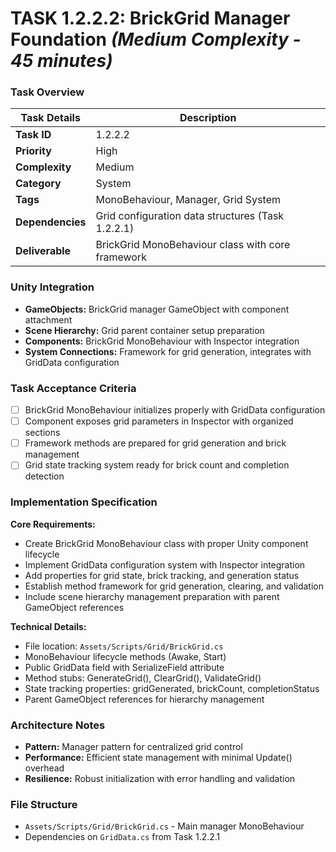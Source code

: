 # **TASK 1.2.2.2: BrickGrid Manager Foundation** *(Medium Complexity - 45 minutes)*

### **Task Overview**

| Task Details | Description |
| --- | --- |
| **Task ID** | 1.2.2.2 |
| **Priority** | High |
| **Complexity** | Medium |
| **Category** | System |
| **Tags** | MonoBehaviour, Manager, Grid System |
| **Dependencies** | Grid configuration data structures (Task 1.2.2.1) |
| **Deliverable** | BrickGrid MonoBehaviour class with core framework |

### **Unity Integration**

- **GameObjects:** BrickGrid manager GameObject with component attachment
- **Scene Hierarchy:** Grid parent container setup preparation
- **Components:** BrickGrid MonoBehaviour with Inspector integration
- **System Connections:** Framework for grid generation, integrates with GridData configuration

### **Task Acceptance Criteria**

- [ ] BrickGrid MonoBehaviour initializes properly with GridData configuration
- [ ] Component exposes grid parameters in Inspector with organized sections
- [ ] Framework methods are prepared for grid generation and brick management
- [ ] Grid state tracking system ready for brick count and completion detection

### **Implementation Specification**

**Core Requirements:**
- Create BrickGrid MonoBehaviour class with proper Unity component lifecycle
- Implement GridData configuration system with Inspector integration
- Add properties for grid state, brick tracking, and generation status
- Establish method framework for grid generation, clearing, and validation
- Include scene hierarchy management preparation with parent GameObject references

**Technical Details:**
- File location: `Assets/Scripts/Grid/BrickGrid.cs`
- MonoBehaviour lifecycle methods (Awake, Start)
- Public GridData field with SerializeField attribute
- Method stubs: GenerateGrid(), ClearGrid(), ValidateGrid()
- State tracking properties: gridGenerated, brickCount, completionStatus
- Parent GameObject references for hierarchy management

### **Architecture Notes**

- **Pattern:** Manager pattern for centralized grid control
- **Performance:** Efficient state management with minimal Update() overhead
- **Resilience:** Robust initialization with error handling and validation

### **File Structure**

- `Assets/Scripts/Grid/BrickGrid.cs` - Main manager MonoBehaviour
- Dependencies on `GridData.cs` from Task 1.2.2.1